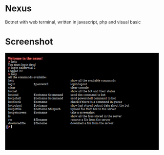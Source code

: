 # Nexus
Botnet with web terminal, written in javascript, php and visual basic

# Screenshot
![alt text](https://raw.githubusercontent.com/Flowx08/Nexus/master/screenshot.png "screenshot 1")

